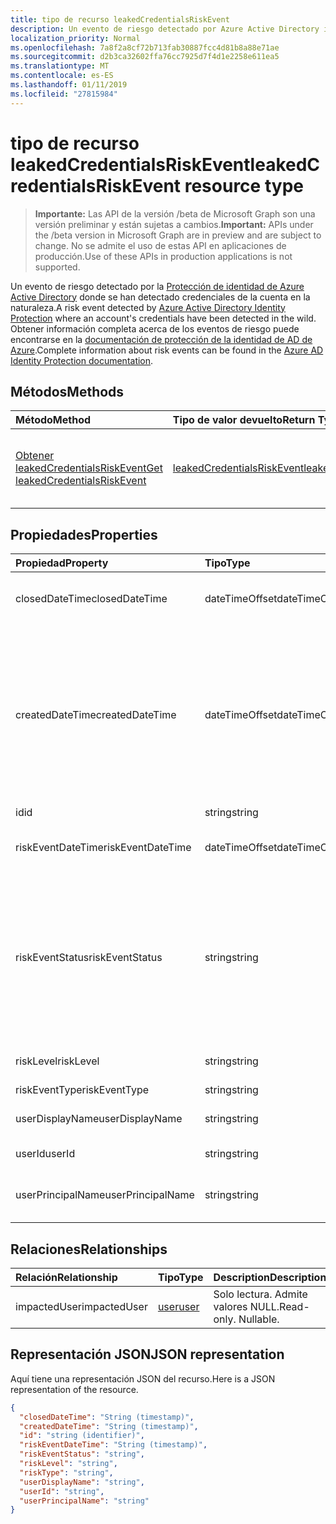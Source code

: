 ```yaml
---
title: tipo de recurso leakedCredentialsRiskEvent
description: Un evento de riesgo detectado por Azure Active Directory identidad protección donde se han detectado credenciales de la cuenta en la naturaleza. Obtener información completa acerca de los eventos de riesgo puede encontrarse en la documentación de protección de la identidad de AD de Azure.
localization_priority: Normal
ms.openlocfilehash: 7a8f2a8cf72b713fab30887fcc4d81b8a88e71ae
ms.sourcegitcommit: d2b3ca32602ffa76cc7925d7f4d1e2258e611ea5
ms.translationtype: MT
ms.contentlocale: es-ES
ms.lasthandoff: 01/11/2019
ms.locfileid: "27815984"
---
```

# <a name="leakedcredentialsriskevent-resource-type"></a><span data-ttu-id="e0724-104">tipo de recurso leakedCredentialsRiskEvent</span><span class="sxs-lookup"><span data-stu-id="e0724-104">leakedCredentialsRiskEvent resource type</span></span>

> <span data-ttu-id="e0724-105">**Importante:** Las API de la versión /beta de Microsoft Graph son una versión preliminar y están sujetas a cambios.</span><span class="sxs-lookup"><span data-stu-id="e0724-105">**Important:** APIs under the /beta version in Microsoft Graph are in preview and are subject to change.</span></span> <span data-ttu-id="e0724-106">No se admite el uso de estas API en aplicaciones de producción.</span><span class="sxs-lookup"><span data-stu-id="e0724-106">Use of these APIs in production applications is not supported.</span></span>

<span data-ttu-id="e0724-107">Un evento de riesgo detectado por la [Protección de identidad de Azure Active Directory](https://azure.microsoft.com/en-us/documentation/articles/active-directory-identityprotection/) donde se han detectado credenciales de la cuenta en la naturaleza.</span><span class="sxs-lookup"><span data-stu-id="e0724-107">A risk event detected by [Azure Active Directory Identity Protection](https://azure.microsoft.com/en-us/documentation/articles/active-directory-identityprotection/) where an account's credentials have been detected in the wild.</span></span> <span data-ttu-id="e0724-108">Obtener información completa acerca de los eventos de riesgo puede encontrarse en la [documentación de protección de la identidad de AD de Azure](https://azure.microsoft.com/en-us/documentation/articles/active-directory-identityprotection-risk-events-types/).</span><span class="sxs-lookup"><span data-stu-id="e0724-108">Complete information about risk events can be found in the [Azure AD Identity Protection documentation](https://azure.microsoft.com/en-us/documentation/articles/active-directory-identityprotection-risk-events-types/).</span></span>


## <a name="methods"></a><span data-ttu-id="e0724-109">Métodos</span><span class="sxs-lookup"><span data-stu-id="e0724-109">Methods</span></span>

| <span data-ttu-id="e0724-110">Método</span><span class="sxs-lookup"><span data-stu-id="e0724-110">Method</span></span>           | <span data-ttu-id="e0724-111">Tipo de valor devuelto</span><span class="sxs-lookup"><span data-stu-id="e0724-111">Return Type</span></span>    |<span data-ttu-id="e0724-112">Descripción</span><span class="sxs-lookup"><span data-stu-id="e0724-112">Description</span></span>|
|:---------------|:--------|:----------|
|[<span data-ttu-id="e0724-113">Obtener leakedCredentialsRiskEvent</span><span class="sxs-lookup"><span data-stu-id="e0724-113">Get leakedCredentialsRiskEvent</span></span>](../api/leakedcredentialsriskevent-get.md) | [<span data-ttu-id="e0724-114">leakedCredentialsRiskEvent</span><span class="sxs-lookup"><span data-stu-id="e0724-114">leakedCredentialsRiskEvent</span></span>](leakedcredentialsriskevent.md) |<span data-ttu-id="e0724-115">Leer las propiedades y las relaciones del objeto leakedCredentialsRiskEvent.</span><span class="sxs-lookup"><span data-stu-id="e0724-115">Read properties and relationships of leakedCredentialsRiskEvent object.</span></span>|

## <a name="properties"></a><span data-ttu-id="e0724-116">Propiedades</span><span class="sxs-lookup"><span data-stu-id="e0724-116">Properties</span></span>
| <span data-ttu-id="e0724-117">Propiedad</span><span class="sxs-lookup"><span data-stu-id="e0724-117">Property</span></span>     | <span data-ttu-id="e0724-118">Tipo</span><span class="sxs-lookup"><span data-stu-id="e0724-118">Type</span></span>   |<span data-ttu-id="e0724-119">Description</span><span class="sxs-lookup"><span data-stu-id="e0724-119">Description</span></span>|
|:---------------|:--------|:----------|
|<span data-ttu-id="e0724-120">closedDateTime</span><span class="sxs-lookup"><span data-stu-id="e0724-120">closedDateTime</span></span>|<span data-ttu-id="e0724-121">dateTimeOffset</span><span class="sxs-lookup"><span data-stu-id="e0724-121">dateTimeOffset</span></span>| <span data-ttu-id="e0724-122">La fecha y hora en que se ha cerrado el evento de riesgo</span><span class="sxs-lookup"><span data-stu-id="e0724-122">The date and time that the risk event was closed</span></span>|
|<span data-ttu-id="e0724-123">createdDateTime</span><span class="sxs-lookup"><span data-stu-id="e0724-123">createdDateTime</span></span>|<span data-ttu-id="e0724-124">dateTimeOffset</span><span class="sxs-lookup"><span data-stu-id="e0724-124">dateTimeOffset</span></span>| <span data-ttu-id="e0724-125">La fecha y hora en que se creó el evento de riesgo.</span><span class="sxs-lookup"><span data-stu-id="e0724-125">The date and time that the risk event was created.</span></span> <span data-ttu-id="e0724-126">Siempre es mayor o igual que la fecha y hora del evento riesgo propio.</span><span class="sxs-lookup"><span data-stu-id="e0724-126">This is always greater than or equal to the datetime of the risk event itself.</span></span> <span data-ttu-id="e0724-127">Ésta es la propiedad correcta para utilizar como filtro al consultar los eventos de riesgo.</span><span class="sxs-lookup"><span data-stu-id="e0724-127">This is the correct property to use as a filter when querying risk events.</span></span>|
|<span data-ttu-id="e0724-128">id</span><span class="sxs-lookup"><span data-stu-id="e0724-128">id</span></span>|<span data-ttu-id="e0724-129">string</span><span class="sxs-lookup"><span data-stu-id="e0724-129">string</span></span>| <span data-ttu-id="e0724-130">Solo lectura</span><span class="sxs-lookup"><span data-stu-id="e0724-130">Read-only</span></span>|
|<span data-ttu-id="e0724-131">riskEventDateTime</span><span class="sxs-lookup"><span data-stu-id="e0724-131">riskEventDateTime</span></span>|<span data-ttu-id="e0724-132">dateTimeOffset</span><span class="sxs-lookup"><span data-stu-id="e0724-132">dateTimeOffset</span></span>| <span data-ttu-id="e0724-133">Fecha y hora en que se produjo el evento de riesgo</span><span class="sxs-lookup"><span data-stu-id="e0724-133">The date and time when the risk event occurred</span></span>|
|<span data-ttu-id="e0724-134">riskEventStatus</span><span class="sxs-lookup"><span data-stu-id="e0724-134">riskEventStatus</span></span>|<span data-ttu-id="e0724-135">string</span><span class="sxs-lookup"><span data-stu-id="e0724-135">string</span></span>| <span data-ttu-id="e0724-136">Los valores posibles son: `active`, `remediated`, `dismissedAsFixed`, `dismissedAsFalsePositive`, `dismissedAsIgnore`, `loginBlocked`, `closedMfaAuto` y `closedMultipleReasons`.</span><span class="sxs-lookup"><span data-stu-id="e0724-136">Possible values are: `active`, `remediated`, `dismissedAsFixed`, `dismissedAsFalsePositive`, `dismissedAsIgnore`, `loginBlocked`, `closedMfaAuto`, `closedMultipleReasons`.</span></span>|
|<span data-ttu-id="e0724-137">riskLevel</span><span class="sxs-lookup"><span data-stu-id="e0724-137">riskLevel</span></span>|<span data-ttu-id="e0724-138">string</span><span class="sxs-lookup"><span data-stu-id="e0724-138">string</span></span>| <span data-ttu-id="e0724-139">Los valores posibles son: `low`, `medium` y `high`.</span><span class="sxs-lookup"><span data-stu-id="e0724-139">Possible values are: `low`, `medium`, `high`.</span></span>|
|<span data-ttu-id="e0724-140">riskEventType</span><span class="sxs-lookup"><span data-stu-id="e0724-140">riskEventType</span></span>|<span data-ttu-id="e0724-141">string</span><span class="sxs-lookup"><span data-stu-id="e0724-141">string</span></span>| <span data-ttu-id="e0724-142">El tipo de riesgo</span><span class="sxs-lookup"><span data-stu-id="e0724-142">The type of risk</span></span>|
|<span data-ttu-id="e0724-143">userDisplayName</span><span class="sxs-lookup"><span data-stu-id="e0724-143">userDisplayName</span></span>|<span data-ttu-id="e0724-144">string</span><span class="sxs-lookup"><span data-stu-id="e0724-144">string</span></span>| <span data-ttu-id="e0724-145">El nombre del usuario en riesgo</span><span class="sxs-lookup"><span data-stu-id="e0724-145">The name of the user at risk</span></span>|
|<span data-ttu-id="e0724-146">userId</span><span class="sxs-lookup"><span data-stu-id="e0724-146">userId</span></span>|<span data-ttu-id="e0724-147">string</span><span class="sxs-lookup"><span data-stu-id="e0724-147">string</span></span>| <span data-ttu-id="e0724-148">El identificador del usuario en riesgo</span><span class="sxs-lookup"><span data-stu-id="e0724-148">The id of the user at risk</span></span>|
|<span data-ttu-id="e0724-149">userPrincipalName</span><span class="sxs-lookup"><span data-stu-id="e0724-149">userPrincipalName</span></span>|<span data-ttu-id="e0724-150">string</span><span class="sxs-lookup"><span data-stu-id="e0724-150">string</span></span>| <span data-ttu-id="e0724-151">El nombre principal de usuario del usuario en riesgo</span><span class="sxs-lookup"><span data-stu-id="e0724-151">The user principal name of the user at risk</span></span>|

## <a name="relationships"></a><span data-ttu-id="e0724-152">Relaciones</span><span class="sxs-lookup"><span data-stu-id="e0724-152">Relationships</span></span>
| <span data-ttu-id="e0724-153">Relación</span><span class="sxs-lookup"><span data-stu-id="e0724-153">Relationship</span></span> | <span data-ttu-id="e0724-154">Tipo</span><span class="sxs-lookup"><span data-stu-id="e0724-154">Type</span></span>   |<span data-ttu-id="e0724-155">Description</span><span class="sxs-lookup"><span data-stu-id="e0724-155">Description</span></span>|
|:---------------|:--------|:----------|
|<span data-ttu-id="e0724-156">impactedUser</span><span class="sxs-lookup"><span data-stu-id="e0724-156">impactedUser</span></span>|[<span data-ttu-id="e0724-157">user</span><span class="sxs-lookup"><span data-stu-id="e0724-157">user</span></span>](user.md)| <span data-ttu-id="e0724-p105">Solo lectura. Admite valores NULL.</span><span class="sxs-lookup"><span data-stu-id="e0724-p105">Read-only. Nullable.</span></span>|

## <a name="json-representation"></a><span data-ttu-id="e0724-160">Representación JSON</span><span class="sxs-lookup"><span data-stu-id="e0724-160">JSON representation</span></span>

<span data-ttu-id="e0724-161">Aquí tiene una representación JSON del recurso.</span><span class="sxs-lookup"><span data-stu-id="e0724-161">Here is a JSON representation of the resource.</span></span>

<!-- {
  "blockType": "resource",
  "optionalProperties": [

  ],
  "@odata.type": "microsoft.graph.leakedCredentialsRiskEvent"
}-->

```json
{
  "closedDateTime": "String (timestamp)",
  "createdDateTime": "String (timestamp)",
  "id": "string (identifier)",
  "riskEventDateTime": "String (timestamp)",
  "riskEventStatus": "string",
  "riskLevel": "string",
  "riskType": "string",
  "userDisplayName": "string",
  "userId": "string",
  "userPrincipalName": "string"
}

```

<!-- uuid: 8fcb5dbc-d5aa-4681-8e31-b001d5168d79
2015-10-25 14:57:30 UTC -->
<!-- {
  "type": "#page.annotation",
  "description": "leakedCredentialsRiskEvent resource",
  "keywords": "",
  "section": "documentation",
  "tocPath": ""
}-->
